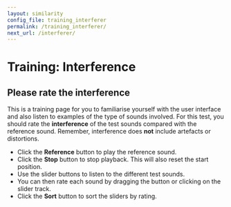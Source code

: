 ```yaml
---
layout: similarity
config_file: training_interferer
permalink: /training_interferer/
next_url: /interferer/
---
```


# Training: Interference

## Please rate the interference

This is a training page for you to familiarise yourself with the user interface
and also listen to examples of the type of sounds involved. For this test, you
should rate the **interference** of the test sounds compared with the reference
sound. Remember, interference does **not** include artefacts or distortions.

- Click the **Reference** button to play the reference sound.
- Click the **Stop** button to stop playback. This will also reset the start position.
- Use the slider buttons to listen to the different test sounds. 
- You can then rate each sound by dragging the button or clicking on the slider track.
- Click the **Sort** button to sort the sliders by rating.
